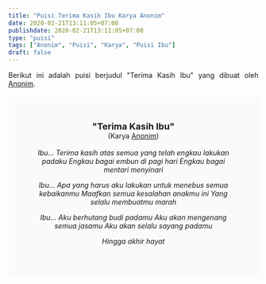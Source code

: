 ```yaml
---
title: "Puisi Terima Kasih Ibu Karya Anonim"
date: 2020-02-21T13:11:05+07:00
publishdate: 2020-02-21T13:11:05+07:00
type: "puisi"
tags: ["Anonim", "Puisi", "Karya", "Puisi Ibu"]
draft: false
---
```


<div dir="ltr" style="text-align: left;" trbidi="on"><div dir="ltr" style="text-align: left;" trbidi="on"><div style="text-align: justify;">Berikut ini adalah puisi berjudul "Terima Kasih Ibu" yang dibuat oleh <a href="https://www.sekata.web.id/tags/anonim" target="_blank">Anonim</a>. </div><br /><div style="background: #FAFAFA; font-size: 14px; padding: 50px; text-align: center;"><span style="font-size: 18px;"><b>"Terima Kasih Ibu"</b></span><br />(Karya <a href="https://www.sekata.web.id/tags/anonim" target="_blank">Anonim</a>) <br /><br /><i>Ibu…
Terima kasih atas semua yang telah engkau lakukan padaku
Engkau bagai embun di pagi hari
Engkau bagai mentari menyinari

Ibu…
Apa yang harus aku lakukan untuk menebus semua kebaikanmu
Maafkan semua kesalahan anakmu ini
Yang selalu membuatmu marah

Ibu…
Aku berhutang budi padamu
Aku akan mengenang semua jasamu
Aku akan selalu sayang padamu

Hingga akhir hayat</i></div></div></div>
